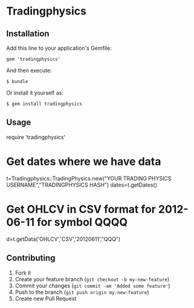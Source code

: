 # Tradingphysics

## Installation

Add this line to your application's Gemfile:

    gem 'tradingphysics'

And then execute:

    $ bundle

Or install it yourself as:

    $ gem install tradingphysics

## Usage

require 'tradingphysics'

 # Get dates where we have data
t=Tradingphysics::TradingPhysics.new("YOUR TRADING PHYSICS USERNAME","TRADINGPHYSICS HASH")
dates=t.getDates() 

 # Get OHLCV in CSV format for 2012-06-11 for symbol QQQQ
d=t.getData('OHLCV','CSV','20120611',"QQQ") 

## Contributing

1. Fork it
2. Create your feature branch (`git checkout -b my-new-feature`)
3. Commit your changes (`git commit -am 'Added some feature'`)
4. Push to the branch (`git push origin my-new-feature`)
5. Create new Pull Request

